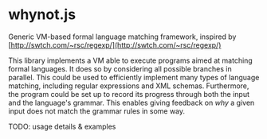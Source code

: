 # whynot.js

Generic VM-based formal language matching framework, inspired by [http://swtch.com/~rsc/regexp/](http://swtch.com/~rsc/regexp/)

This library implements a VM able to execute programs aimed at matching formal languages. It does so by considering all possible branches in parallel. This could be used to efficiently implement many types of language matching, including regular expressions and XML schemas. Furthermore, the program could be set up to record its progress through both the input and the language's grammar. This enables giving feedback on *why* a given input does not match the grammar rules in some way.

TODO: usage details & examples
